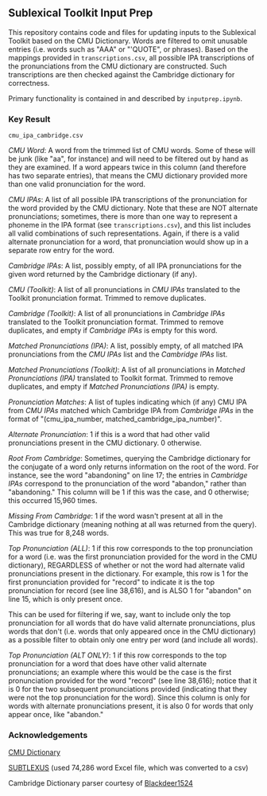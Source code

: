 ## Sublexical Toolkit Input Prep

This repository contains code and files for updating inputs to the Sublexical Toolkit based on the CMU Dictionary. Words are filtered to omit unusable entries (i.e. words such as "AAA" or "'QUOTE", or phrases). Based on the mappings provided in `transcriptions.csv`, all possible IPA transcriptions of the pronunciations from the CMU dictionary are constructed. Such transcriptions are then checked against the Cambridge dictionary for correctness.

Primary functionality is contained in and described by `inputprep.ipynb`.

### Key Result

`cmu_ipa_cambridge.csv`

*CMU Word*: A word from the trimmed list of CMU words. Some of these will be junk (like "aa", for instance) and will need to be filtered out by hand as they are examined. If a word appears twice in this column (and therefore has two separate entries), that means the CMU dictionary provided more than one valid pronunciation for the word.

*CMU IPAs*: A list of all possible IPA transcriptions of the pronunciation for the word provided by the CMU dictionary. Note that these are NOT alternate pronunciations; sometimes, there is more than one way to represent a phoneme in the IPA format (see `transcriptions.csv`), and this list includes all valid combinations of such representations. Again, if there is a valid alternate pronunciation for a word, that pronunciation would show up in a separate row entry for the word.

*Cambridge IPAs*: A list, possibly empty, of all IPA pronunciations for the given word returned by the Cambridge dictionary (if any).

*CMU (Toolkit)*: A list of all pronunciations in *CMU IPAs* translated to the Toolkit pronunciation format. Trimmed to remove duplicates.

*Cambridge (Toolkit)*: A list of all pronunciations in *Cambridge IPAs* translated to the Toolkit pronunciation format. Trimmed to remove duplicates, and empty if *Cambridge IPAs* is empty for this word.

*Matched Pronunciations (IPA)*: A list, possibly empty, of all matched IPA pronunciations from the *CMU IPAs* list and the *Cambridge IPAs* list. 

*Matched Pronunciations (Toolkit)*: A list of all pronunciations in *Matched Pronunciations (IPA)* translated to Toolkit format. Trimmed to remove duplicates, and empty if *Matched Pronunciations (IPA)* is empty.

*Pronunciation Matches*: A list of tuples indicating which (if any) CMU IPA from *CMU IPAs* matched which Cambridge IPA from *Cambridge IPAs* in the format of "(cmu_ipa_number, matched_cambridge_ipa_number)".

*Alternate Pronunciation*: 1 if this is a word that had other valid pronunciations present in the CMU dictionary. 0 otherwise.

*Root From Cambridge*: Sometimes, querying the Cambridge dictionary for the conjugate of a word only returns information on the root of the word. For instance, see the word "abandoning" on line 17; the entries in *Cambridge IPAs* correspond to the pronunciation of the word "abandon," rather than "abandoning." This column will be 1 if this was the case, and 0 otherwise; this occurred 15,960 times.

*Missing From Cambridge*: 1 if the word wasn't present at all in the Cambridge dictionary (meaning nothing at all was returned from the query). This was true for 8,248 words.

*Top Pronunciation (ALL)*: 1 if this row corresponds to the top pronunciation for a word (i.e. was the first pronunciation provided for the word in the CMU dictionary), REGARDLESS of whether or not the word had alternate valid pronunciations present in the dictionary. For example, this row is 1 for the first pronunciation provided for "record" to indicate it is the top pronunciation for record (see line 38,616), and is ALSO 1 for "abandon" on line 15, which is only present once.

This can be used for filtering if we, say, want to include only the top pronunciation for all words that do have valid alternate pronunciations, plus words that don't (i.e. words that only appeared once in the CMU dictionary) as a possible filter to obtain only one entry per word (and include all words).

*Top Pronunciation (ALT ONLY)*: 1 if this row corresponds to the top pronunciation for a word that does have other valid alternate pronunciations; an example where this would be the case is the first pronunciation provided for the word "record" (see line 38,616); notice that it is 0 for the two subsequent pronunciations provided (indicating that they were not the top pronunciation for the word). Since this column is only for words with alternate pronunciations present, it is also 0 for words that only appear once, like "abandon."

### Acknowledgements

[CMU Dictionary](https://svn.code.sf.net/p/cmusphinx/code/trunk/cmudict/cmudict-0.7b)

[SUBTLEXUS](https://www.ugent.be/pp/experimentele-psychologie/en/research/documents/subtlexus) (used 74,286 word Excel file, which was converted to a csv)

Cambridge Dictionary parser courtesy of [Blackdeer1524](https://github.com/Blackdeer1524/CambridgeDict.py)
